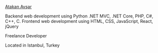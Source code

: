 
<script src="https://platform.linkedin.com/badges/js/profile.js" async defer type="text/javascript"></script>
<div class="badge-base LI-profile-badge" data-locale="tr_TR" data-size="medium" data-theme="light" data-type="VERTICAL" data-vanity="atakan-avşar-357059205" data-version="v1"><a class="badge-base__link LI-simple-link" href="https://tr.linkedin.com/in/atakan-av%C5%9Far-357059205?trk=profile-badge">Atakan Avşar</a></div>
              



Backend web development using Python .NET MVC, .NET Core, PHP, C#, C++, C. Frontend web development using HTML, CSS, JavaScript, React, jQuery

Freelance Developer

Located in Istanbul, Turkey
